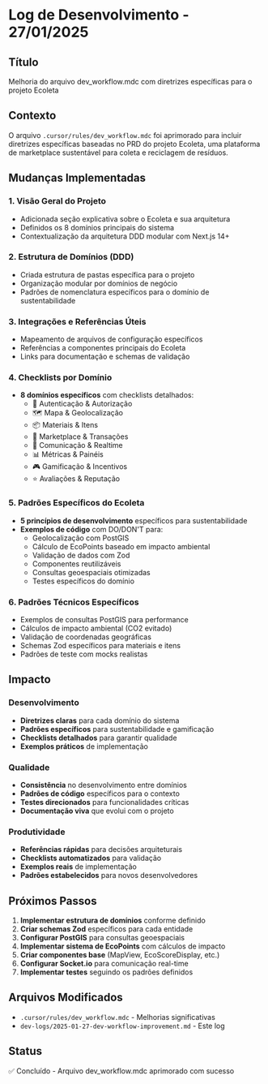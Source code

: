 # Log de Desenvolvimento - 27/01/2025

## Título

Melhoria do arquivo dev_workflow.mdc com diretrizes específicas para o projeto Ecoleta

## Contexto

O arquivo `.cursor/rules/dev_workflow.mdc` foi aprimorado para incluir diretrizes específicas baseadas no PRD do projeto Ecoleta, uma plataforma de marketplace sustentável para coleta e reciclagem de resíduos.

## Mudanças Implementadas

### 1. Visão Geral do Projeto

- Adicionada seção explicativa sobre o Ecoleta e sua arquitetura
- Definidos os 8 domínios principais do sistema
- Contextualização da arquitetura DDD modular com Next.js 14+

### 2. Estrutura de Domínios (DDD)

- Criada estrutura de pastas específica para o projeto
- Organização modular por domínios de negócio
- Padrões de nomenclatura específicos para o domínio de sustentabilidade

### 3. Integrações e Referências Úteis

- Mapeamento de arquivos de configuração específicos
- Referências a componentes principais do Ecoleta
- Links para documentação e schemas de validação

### 4. Checklists por Domínio

- **8 domínios específicos** com checklists detalhados:
  - 🔐 Autenticação & Autorização
  - 🗺️ Mapa & Geolocalização
  - 📦 Materiais & Itens
  - 🛒 Marketplace & Transações
  - 💬 Comunicação & Realtime
  - 📊 Métricas & Painéis
  - 🎮 Gamificação & Incentivos
  - ⭐ Avaliações & Reputação

### 5. Padrões Específicos do Ecoleta

- **5 princípios de desenvolvimento** específicos para sustentabilidade
- **Exemplos de código** com DO/DON'T para:
  - Geolocalização com PostGIS
  - Cálculo de EcoPoints baseado em impacto ambiental
  - Validação de dados com Zod
  - Componentes reutilizáveis
  - Consultas geoespaciais otimizadas
  - Testes específicos do domínio

### 6. Padrões Técnicos Específicos

- Exemplos de consultas PostGIS para performance
- Cálculos de impacto ambiental (CO2 evitado)
- Validação de coordenadas geográficas
- Schemas Zod específicos para materiais e itens
- Padrões de teste com mocks realistas

## Impacto

### Desenvolvimento

- **Diretrizes claras** para cada domínio do sistema
- **Padrões específicos** para sustentabilidade e gamificação
- **Checklists detalhados** para garantir qualidade
- **Exemplos práticos** de implementação

### Qualidade

- **Consistência** no desenvolvimento entre domínios
- **Padrões de código** específicos para o contexto
- **Testes direcionados** para funcionalidades críticas
- **Documentação viva** que evolui com o projeto

### Produtividade

- **Referências rápidas** para decisões arquiteturais
- **Checklists automatizados** para validação
- **Exemplos reais** de implementação
- **Padrões estabelecidos** para novos desenvolvedores

## Próximos Passos

1. **Implementar estrutura de domínios** conforme definido
2. **Criar schemas Zod** específicos para cada entidade
3. **Configurar PostGIS** para consultas geoespaciais
4. **Implementar sistema de EcoPoints** com cálculos de impacto
5. **Criar componentes base** (MapView, EcoScoreDisplay, etc.)
6. **Configurar Socket.io** para comunicação real-time
7. **Implementar testes** seguindo os padrões definidos

## Arquivos Modificados

- `.cursor/rules/dev_workflow.mdc` - Melhorias significativas
- `dev-logs/2025-01-27-dev-workflow-improvement.md` - Este log

## Status

✅ Concluído - Arquivo dev_workflow.mdc aprimorado com sucesso
